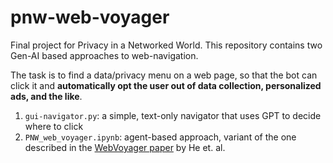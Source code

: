 # pnw-web-voyager


Final project for Privacy in a Networked World. This repository contains two Gen-AI based approaches to web-navigation.

The task is to find a data/privacy menu on a web page, so that the bot can click it and **automatically opt the user out of data collection, personalized ads, and the like**.

1. `gui-navigator.py`: a simple, text-only navigator that uses GPT to decide where to click
2. `PNW_web_voyager.ipynb`: agent-based approach, variant of the one described in the [WebVoyager paper](https://arxiv.org/abs/2401.13919) by He et. al.


